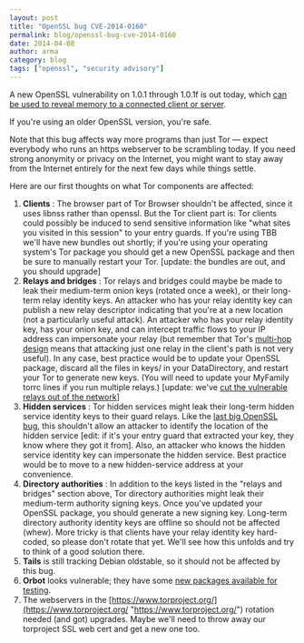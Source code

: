 ```yaml
---
layout: post
title: "OpenSSL bug CVE-2014-0160"
permalink: blog/openssl-bug-cve-2014-0160
date: 2014-04-08
author: arma
category: blog
tags: ["openssl", "security advisory"]
---
```


A new OpenSSL vulnerability on 1.0.1 through 1.0.1f is out today, which [can be used to reveal memory to a connected client or server](https://www.openssl.org/news/vulnerabilities.html#2014-0160).

If you're using an older OpenSSL version, you're safe.

Note that this bug affects way more programs than just Tor — expect everybody who runs an https webserver to be scrambling today. If you need strong anonymity or privacy on the Internet, you might want to stay away from the Internet entirely for the next few days while things settle.

Here are our first thoughts on what Tor components are affected:

1. **Clients** : The browser part of Tor Browser shouldn't be affected, since it uses libnss rather than openssl. But the Tor client part is: Tor clients could possibly be induced to send sensitive information like "what sites you visited in this session" to your entry guards. If you're using TBB we'll have new bundles out shortly; if you're using your operating system's Tor package you should get a new OpenSSL package and then be sure to manually restart your Tor. [update: the bundles are out, and you should upgrade]
2. **Relays and bridges** : Tor relays and bridges could maybe be made to leak their medium-term onion keys (rotated once a week), or their long-term relay identity keys. An attacker who has your relay identity key can publish a new relay descriptor indicating that you're at a new location (not a particularly useful attack). An attacker who has your relay identity key, has your onion key, and can intercept traffic flows to your IP address can impersonate your relay (but remember that Tor's [multi-hop design](https://www.torproject.org/docs/faq#KeyManagement) means that attacking just one relay in the client's path is not very useful). In any case, best practice would be to update your OpenSSL package, discard all the files in keys/ in your DataDirectory, and restart your Tor to generate new keys. (You will need to update your MyFamily torrc lines if you run multiple relays.) [update: we've [cut the vulnerable relays out of the network](https://lists.torproject.org/pipermail/tor-relays/2014-April/004362.html)]
3. **Hidden services** : Tor hidden services might leak their long-term hidden service identity keys to their guard relays. Like the [last big OpenSSL bug](https://blog.torproject.org/blog/debian-openssl-flaw%3A-what-does-it-mean-tor-clients%3F), this shouldn't allow an attacker to identify the location of the hidden service [edit: if it's your entry guard that extracted your key, they know where they got it from]. Also, an attacker who knows the hidden service identity key can impersonate the hidden service. Best practice would be to move to a new hidden-service address at your convenience.
4. **Directory authorities** : In addition to the keys listed in the "relays and bridges" section above, Tor directory authorities might leak their medium-term authority signing keys. Once you've updated your OpenSSL package, you should generate a new signing key. Long-term directory authority identity keys are offline so should not be affected (whew). More tricky is that clients have your relay identity key hard-coded, so please don't rotate that yet. We'll see how this unfolds and try to think of a good solution there.
5. **Tails** is still tracking Debian oldstable, so it should not be affected by this bug.
6. **Orbot** looks vulnerable; they have some [new packages available for testing](https://lists.mayfirst.org/pipermail/guardian-dev/2014-April/003383.html).
7. The webservers in the [https://www.torproject.org/](https://www.torproject.org/ "https://www.torproject.org/") rotation needed (and got) upgrades. Maybe we'll need to throw away our torproject SSL web cert and get a new one too.

